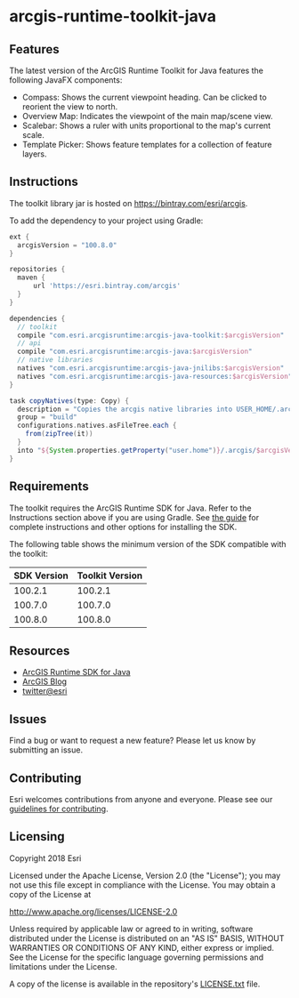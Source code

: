 # arcgis-runtime-toolkit-java

## Features

The latest version of the ArcGIS Runtime Toolkit for Java features the following JavaFX components:

- Compass: Shows the current viewpoint heading. Can be clicked to reorient the view to north.
- Overview Map: Indicates the viewpoint of the main map/scene view.
- Scalebar: Shows a ruler with units proportional to the map's current scale.
- Template Picker: Shows feature templates for a collection of feature layers.

## Instructions

The toolkit library jar is hosted on https://bintray.com/esri/arcgis.

To add the dependency to your project using Gradle:
```groovy
ext {
  arcgisVersion = "100.8.0"
}

repositories {
  maven {
      url 'https://esri.bintray.com/arcgis'
  }
}

dependencies {
  // toolkit
  compile "com.esri.arcgisruntime:arcgis-java-toolkit:$arcgisVersion"
  // api
  compile "com.esri.arcgisruntime:arcgis-java:$arcgisVersion" 
  // native libraries
  natives "com.esri.arcgisruntime:arcgis-java-jnilibs:$arcgisVersion"
  natives "com.esri.arcgisruntime:arcgis-java-resources:$arcgisVersion"
}

task copyNatives(type: Copy) {
  description = "Copies the arcgis native libraries into USER_HOME/.arcgis for development."
  group = "build"
  configurations.natives.asFileTree.each {
    from(zipTree(it))
  }
  into "${System.properties.getProperty("user.home")}/.arcgis/$arcgisVersion"
}
```

## Requirements

The toolkit requires the ArcGIS Runtime SDK for Java. Refer to the Instructions section above if you are using Gradle.
See [the guide](https://developers.arcgis.com/java/latest/guide/install-the-sdk.htm) for complete instructions and
other options for installing the SDK.

The following table shows the minimum version of the SDK compatible with the toolkit:

|  SDK Version  |  Toolkit Version  |
| --- | --- |
| 100.2.1 | 100.2.1 |
| 100.7.0 | 100.7.0 |
| 100.8.0 | 100.8.0 |

## Resources

* [ArcGIS Runtime SDK for Java](https://developers.arcgis.com/java/)
* [ArcGIS Blog](http://blogs.esri.com/esri/arcgis/)
* [twitter@esri](http://twitter.com/esri)

## Issues

Find a bug or want to request a new feature?  Please let us know by submitting an issue.

## Contributing

Esri welcomes contributions from anyone and everyone. Please see our [guidelines for contributing](https://github.com/esri/contributing).

## Licensing
Copyright 2018 Esri

Licensed under the Apache License, Version 2.0 (the "License");
you may not use this file except in compliance with the License.
You may obtain a copy of the License at

   http://www.apache.org/licenses/LICENSE-2.0

Unless required by applicable law or agreed to in writing, software
distributed under the License is distributed on an "AS IS" BASIS,
WITHOUT WARRANTIES OR CONDITIONS OF ANY KIND, either express or implied.
See the License for the specific language governing permissions and
limitations under the License.

A copy of the license is available in the repository's [LICENSE.txt](LICENSE.txt) file.

